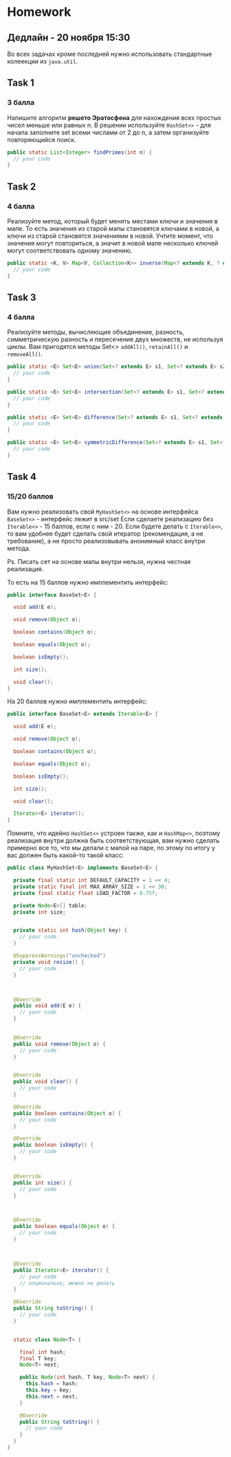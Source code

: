 # Homework 
## Дедлайн - 20 ноября 15:30
Во всех задачах кроме последней нужно использовать стандартные колеекции из `java.util`.

## Task 1
### 3 балла
Напишите алгоритм **решето Эратосфена** для нахождения всех простых чисел меньше или равных n. В решении используйте `HashSet<>` - для начала заполните set всеми числами от 2 до n, а затем организуйте повторяющийся поиск.
```java
public static List<Integer> findPrimes(int n) {
  // your code
}
```

## Task 2
### 4 балла
Реализуйте метод, который будет менять местами ключи и значения в мапе. То есть значения из старой мапы становятся ключами в новой, а ключи из старой становятся значениями в новой. Учтите момент, что значения могут повториться, а значит в новой мапе несколько ключей могут соответствовать одному значению.
```java
public static <K, V> Map<V, Collection<K>> inverse(Map<? extends K, ? extends V> map){
  // your code
}
```

## Task 3
### 4 балла
Реализуйте методы, вычисляющие объединение, разность, симметрическую разность и пересечение двух множеств, не используя циклы. Вам пригодятся методы Set<> `addAll()`, `retainAll()` и `removeAll()`.
```java
public static <E> Set<E> union(Set<? extends E> s1, Set<? extends E> s2) {
  // your code
}

public static <E> Set<E> intersection(Set<? extends E> s1, Set<? extends E> s2) {
  // your code
}

public static <E> Set<E> difference(Set<? extends E> s1, Set<? extends E> s2) {
  // your code
}

public static <E> Set<E> symmetricDifference(Set<? extends E> s1, Set<? extends E> s2) {
  // your code
}

```

## Task 4
### 15/20 баллов
Вам нужно реализовать свой `MyHashSet<>` на основе интерфейса `BaseSet<>` - интерфейс лежит в src/set
Если сделаете реализацию без `Iterable<>` - 15 баллов, если с ним - 20. Если будете делать с `Iterable<>`, то вам удобнее будет сделать свой итератор (рекомендация, а не требование), а не просто реализовывать анонимный класс внутри метода.

Ps. Писать сет на основе мапы внутри нельзя, нужна честная реализация. 

То есть на 15 баллов нужно имплементить интерфейс:
```java
public interface BaseSet<E> {

  void add(E e);

  void remove(Object o);

  boolean contains(Object o);

  boolean equals(Object o);

  boolean isEmpty();

  int size();

  void clear();
}
```

На 20 баллов нужно имплементить интерфейс:
```java
public interface BaseSet<E> extends Iterable<E> {

  void add(E e);

  void remove(Object o);

  boolean contains(Object o);

  boolean equals(Object o);

  boolean isEmpty();

  int size();

  void clear();

  Iterator<E> iterator();
}
```
Помните, что идейно `HashSet<>` устроен также, как и `HashMap<>`, поэтому реализация внутри должна быть соответствующая, вам нужно сделать примерно все то, что мы делали с мапой на паре, по этому по итогу у вас должен быть какой-то такой класс:
```java
public class MyHashSet<E> implements BaseSet<E> {

  private final static int DEFAULT_CAPACITY = 1 << 4;
  private static final int MAX_ARRAY_SIZE = 1 << 30;
  private final static float LOAD_FACTOR = 0.75f;

  private Node<E>[] table;
  private int size;


  private static int hash(Object key) {
    // your code
  }

  @SuppressWarnings("unchecked")
  private void resize() {
    // your code
  }



  @Override
  public void add(E e) {
    // your code
  }

  
  @Override
  public void remove(Object o) {
    // your code
  }


  @Override
  public void clear() {
    // your code
  }

  @Override
  public boolean contains(Object o) {
    // your code
  }

  @Override
  public boolean isEmpty() {
    // your code
  }


  @Override
  public int size() {
    // your code
  }



  @Override
  public boolean equals(Object o) {
    // your code
  }



  @Override
  public Iterator<E> iterator() {
    // your code
    // опционально, можно не делать
  }

  @Override
  public String toString() {
    // your code
  }


  static class Node<T> {

    final int hash;
    final T key;
    Node<T> next;

    public Node(int hash, T key, Node<T> next) {
      this.hash = hash;
      this.key = key;
      this.next = next;
    }

    @Override
    public String toString() {
      // your code
    }
  }
}
```
